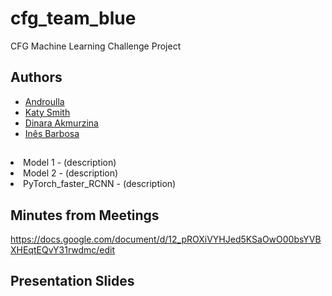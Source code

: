 # cfg_team_blue


CFG Machine Learning Challenge Project


## Authors

- [Androulla](https://github.com/n1ght0wl)
- [Katy Smith](https://github.com/catrionafsmith)
- [Dinara Akmurzina](https://github.com/dakmurzina)
- [Inês Barbosa](https://github.com/MInesBarbosaa)


##

<li>Model 1 - (description)</li>
<li>Model 2 - (description)</li>
<li>PyTorch_faster_RCNN - (description)</li>



## Minutes from Meetings


https://docs.google.com/document/d/12_pROXiVYHJed5KSaOwO00bsYVBXHEqtEQvY31rwdmc/edit


## Presentation Slides

